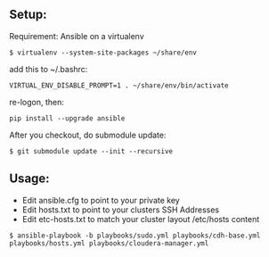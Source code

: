 ## Setup:

Requirement: Ansible on a virtualenv

```
$ virtualenv --system-site-packages ~/share/env
```

add this to ~/.bashrc:

```
VIRTUAL_ENV_DISABLE_PROMPT=1 . ~/share/env/bin/activate
```

re-logon, then:

```
pip install --upgrade ansible
```

After you checkout, do submodule update:

```shell
$ git submodule update --init --recursive
```

## Usage:

  * Edit ansible.cfg to point to your private key
  * Edit hosts.txt to point to your clusters SSH Addresses
  * Edit etc-hosts.txt to match your cluster layout /etc/hosts content


```shell
$ ansible-playbook -b playbooks/sudo.yml playbooks/cdh-base.yml playbooks/hosts.yml playbooks/cloudera-manager.yml
```

